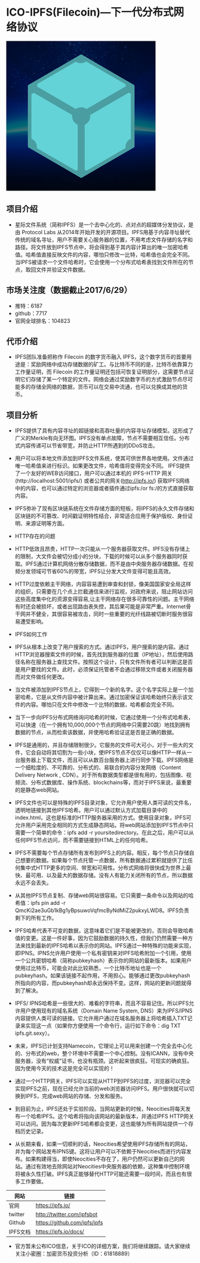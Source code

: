 ICO-IPFS(Filecoin)—下一代分布式网络协议
=====

![ipfs-logo](../logo/ipfs-logo.png)

项目介绍
----
* 星际文件系统（简称IPFS）是一个去中心化的、点对点的超媒体分发协议，是由 Protocol Labs 从2014年开始开发的开源项目。IPFS用基于内容寻址替代传统的域名寻址，用户不需要关心服务器的位置，不用考虑文件存储的名字和路径。将文件放到IPFS节点中，将会得到基于其内容计算出的唯一加密哈希值。哈希值直接反映文件的内容，哪怕只修改一比特，哈希值也会完全不同。当IPFS被请求一个文件哈希时，它会使用一个分布式哈希表找到文件所在的节点，取回文件并验证文件数据。

市场关注度（数据截止2017/6/29）
-----
* 推特：6187
* github：7717
* 官网全球排名：104823

代币介绍
-----
* IPFS团队准备把称作 Filecoin 的数字货币融入 IPFS，这个数字货币的首要用途是：奖励网络中成功存储数据的矿工。与比特币不同的是，比特币依靠算力工作量证明，而 Filecoin 的工作量证明还包括可恢复证明部分，这需要节点证明它们存储了某一个特定的文件。网络会通过奖励数字币的方式激励节点尽可能多的存储全网络的数据，货币可以在交易中流通，也可以兑换成其他的货币。

项目分析
-----

* IPFS提供了具有内容寻址的超链接和高吞吐量的内容寻址存储模型。这形成了广义的Merkle有向无环图。IPFS没有单点故障，节点不需要相互信任。分布式内容传递可以节省带宽，并防止HTTP所遇到的DDoS攻击。

* 用户可以将本地文件添加到IPFS文件系统，使其可供世界各地使用。文件通过唯一哈希值来进行标识。如果更改文件，哈希值将变得完全不同。
IPFS提供了一个友好的WEB访问接口，用户可以通过本机的 IPFS-HTTP 网关(http://localhost:5001/ipfs/) 或者公共的网关(http://ipfs.io/) 获取IPFS网络中的内容，也可以通过特定的浏览器或者插件通过ipfs:/or fs:/的方式直接获取内容。

* IPFS弥补了现有区块链系统在文件存储方面的短板，将IPFS的永久文件存储和区块链的不可篡改、时间戳证明特性结合，非常适合应用于保护版权、身份证明、来源证明等方面。

* HTTP存在的问题
 * HTTP低效且昂贵，HTTP一次只能从一个服务器获取文件。IPFS没有存储上的限制，大文件会被切分成小的分块，下载的时候可以从多个服务器同时获取。IPFS通过计算机网络分散存储数据，而不是由中央服务器存储数据。在视频分发领域可节省60%的带宽，IPFS让分发大文件变得可能且高效。
 * HTTP过度依赖主干网络，内容容易遭到审查和封锁，像美国国家安全局这样的组织，只需要在几个点上拦截通信来进行监视，对政府来说，阻止网站访问这些高度集中化的资源变得容易,让主干网络存在很多可靠性的问题。主干网络有时还会被损坏，或者出现路由表失控，其后果可能是非常严重。Internet骨干网并不健全，其很容易被攻击，同时一些重要的光纤线路被切断时服务很容易遭受影响。

* IPFS如何工作

 * IPFS从根本上改变了用户搜索的方式。通过IPFS，用户搜索的是内容。通过HTTP浏览器搜索文件的时候，首先找到服务器的位置（IP地址），然后使用路径名称在服务器上查找文件。按照这个设计，只有文件所有者可以判断这是否是用户要找的文件。此时，必须保证托管者不会通过移除文件或者关闭服务器而对文件做任何更改。

 * 当文件被添加到IPFS节点上，它得到一个新的名字。这个名字实际上是一个加密哈希，它是从文件内容中被计算出来。通过加密保证该哈希始终只表示该文件的内容。哪怕只在文件中修改一个比特的数据，哈希都会完全不同。

 * 当下一步向IPFS分布式网络询问哈希的时候，它通过使用一个分布式哈希表，可以快速（在一个拥有10,000,000个节点的网络中只需要20跳）地找到拥有数据的节点，从而检索该数据，并使用哈希验证这是否是正确的数据。

 * IPFS是通用的，并且存储限制很少。它服务的文件可大可小，对于一些大的文件，它会自动将其切割为一些小块，使IPFS节点不仅仅可以像HTTP一样从一台服务器上下载文件，而且可以从数百台服务器上进行同步下载。IPFS网络是一个细粒度的、不可靠的、分布式的、易联合的内容分发网络（Content Delivery Network , CDN）。对于所有数据类型都是很有用的，包括图像、视频流、分布式数据库、操作系统、blockchains等，而对于IPFS来说，最重要的是静态web网站。

 * IPFS文件也可以是特殊的IPFS目录对象，它允许用户使用人类可读的文件名，透明地链接到其他IPFS哈希。用户可以通过默认方式加载目录中的index.html，这也是标准的HTTP服务器采用的方式。使用目录对象，IPFS可允许用户采用完全相同的方式生成静态网站。将web网站添加到IPFS节点中只需要一个简单的命令：ipfs add -r yoursitedirectory。在此之后，用户可以从任何IPFS节点访问，而不需要链接到HTML上的任何哈希。

 * IPFS不需要每个节点存储所有发布到IPFS上的内容。相反，每个节点只存储自己想要的数据。如果每个节点托管一点数据，所有数据通过累积就提供了比任何集中式HTTP更多的空间、带宽和可用性。分布式网络将很快成为世界上最快、最可用、以及最大的数据存储。没有人有能力关闭所有的节点，所以数据永远不会丢失。

 * 从其他IPFS节点复制、存储web网站很容易。它只需要一条命令以及网站的哈希值：ipfs pin add -r QmcKi2ae3uGb1kBg1yBpsuwoVqfmcByNdMiZ2pukxyLWD8。IPFS负责剩下的所有工作。

 * IPFS哈希代表不可变的数据，这意味着它们是不能被更改的，否则会导致哈希值的变更。这是一件好事，因为它鼓励数据的持久性，但我们仍然需要一种方法来找到最新的IPFS哈希以表示你的网站。IPFS通过一种特殊的功能来实现，即IPNS。IPNS允许用户使用一个私有密钥来对IPFS哈希附加一个引用，使用一个公共密钥哈希（简称pubkeyhash）表示你的网站的最新版本。如果用户使用过比特币，可能会对此比较熟悉，一个比特币地址也是一个pubkeyhash。如果该链接不起作用，不用担心。能够通过更改pubkeyhash所指向的内容，而pubkeyhash却永远保持不变。这样，网站的更新问题就得到了解决。

 * IPFS/ IPNS哈希是一些很大的、难看的字符串，而且不容易记住。所以IPFS允许用户使用现有的域名系统（Domain Name System, DNS）来为IPFS/IPNS内容提供人类可读的链接。它允许用户通过在域名服务器上将哈希插入TXT记录来实现这一点（如果你方便使用一个命令行，运行如下命令：dig TXT ipfs.git.sexy）。

* 未来，IPFS已计划支持Namecoin，它理论上可以用来创建一个完全去中心化的、分布式的web，整个环境中不需要一个中心控制。没有ICANN，没有中央服务器，没有“权威”证书，也没有瓶颈。这听起来很疯狂。可现实的确疯狂。因为使用今天的技术这是完全可以实现的！

* 通过一个HTTP网关，IPFS可以实现从HTTP到IPFS的过度，浏览器可以完全实现IPFS之前，现在已经允许当前的web浏览器访问IPFS。用户很快就可以切换到IPFS，完成web网站的存储、分发和服务。

* 到目前为止，IPFS还处于实验阶段。当网站更新的时候，Neocities将每天发布一个哈希IPFS。这个哈希将指向该网站的最新版本，并通过IPFS HTTP网关可以访问。因为每次更新IPFS哈希都会变更，这也能够为所有网站提供一个存档历史记录。

* 从长期来看，如果一切顺利的话，Neocities希望使用IPFS存储所有的网站，并为每个网站发布IPNS键。这将让用户可以不依赖于Neocities而进行内容发布。如果构建得当，即使Neocities不存在了，用户仍然可以更新自己的网站。通过有效地去除网站对Neocities中央服务器的依赖，这种集中控制环境将被永久性打破。IPFS真正能够替代HTTP可能还需要一段时间，而且也有很多工作要做。
   
 |网站|链接|
 |----|----|
 |官网|https://ipfs.io/|
 |twitter|http://twitter.com/ipfsbot|
 |Github|https://github.com/ipfs/ipfs|
|IPFS文档|https://ipfs.io/docs/|

* 官方暂未公布ICO信息，关于ICO的详细方案，我们将继续跟踪。请大家继续关注小密圈：加密货币投资分析（ID：61818889）




